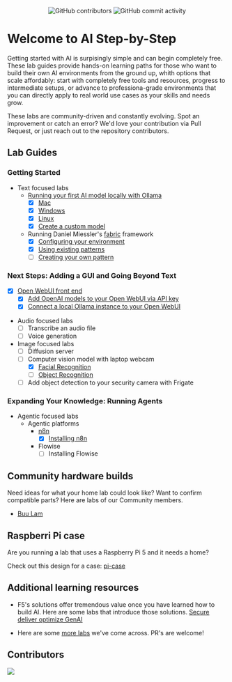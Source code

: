 <p align="center">
<img alt="GitHub contributors" src="https://img.shields.io/github/contributors/buulam/AI-stepbystep?style=flat-square&logo=refinedgithub&logoColor=ffffff">
<img alt="GitHub commit activity" src="https://img.shields.io/github/commit-activity/t/buulam/AI-stepbystep?style=social&logo=github&logoColor=000000">
</p>

# Welcome to AI Step-by-Step
Getting started with AI is surpisingly simple and can begin completely free. These lab guides provide hands-on learning paths for those who want to build their own AI environments from the ground up, whith options that scale affordably: start with completely free tools and resources, progress to intermediate setups, or advance to professiona-grade environments that you can directly apply to real world use cases as your skills and needs grow.

These labs are community-driven and constantly evolving. Spot an improvement or catch an error? We'd love your contribution via Pull Request, or just reach out to the repository contributors.

## Lab Guides

### Getting Started
- Text focused labs
  - [Running your first AI model locally with Ollama](/1_text_labs/ollama_basics/readme.md)
    - [x] [Mac](/1_text_labs/ollama_basics/ollama_mac.md)
    - [x] [Windows](/1_text_labs/ollama_basics/ollama_win.md)
    - [x] [Linux](/1_text_labs/ollama_basics/ollama_lnx.md)
    - [x] [Create a custom model](/1_text_labs/ollama_basics/custom_model.md)
  - Running Daniel Miessler's [fabric](https://github.com/danielmiessler/fabric) framework
    - [x] [Configuring your environment](/1_text_labs/fabric/env_config.md)
    - [x] [Using existing patterns](/1_text_labs/fabric/existing_patterns.md)
    - [ ] [Creating your own pattern](/1_text_labs/fabric/custom_patterns.md)

### Next Steps: Adding a GUI and Going Beyond Text
  - [x] [Open WebUI front end](/1_text_labs/open-webui/README.md)
    - [x] [Add OpenAI models to your Open WebUI via API key](/1_text_labs/open-webui/02-openai.md)
    - [x] [Connect a local Ollama instance to your Open WebUI](1_text_labs/open-webui/03-ollama.md)
- Audio focused labs
  - [ ] Transcribe an audio file
  - [ ] Voice generation
- Image focused labs
  - [ ] Diffusion server
  - [ ] Computer vision model with laptop webcam
    - [x] [Facial Recognition](3_image_labs/facial_recognition.md)
    - [ ] [Object Recognition](3_image_labs/object_recognition.md)
  - [ ] Add object detection to your security camera with Frigate

### Expanding Your Knowledge: Running Agents
- Agentic focused labs
  - Agentic platforms
    - [n8n](4_agentic_labs/n8n/readme.md)
      - [x] [Installing n8n](4_agentic_labs/n8n/readme.md)
    - Flowise
      - [ ] Installing Flowise
      
## Community hardware builds
Need ideas for what your home lab could look like? Want to confirm compatible parts? Here are labs of our Community members.
- [Buu Lam](builds/buu_lam.md)

## Raspberri Pi case
Are you running a lab that uses a Raspberry Pi 5 and it needs a home?

Check out this design for a case: [pi-case](/pi-case/README.md)

## Additional learning resources
- F5's solutions offer tremendous value once you have learned how to build AI. Here are some labs that introduce those solutions. [Secure deliver optimize GenAI](https://github.com/f5devcentral/secure-deliver-optimize-genai)

- Here are some [more labs](morelabs.md) we've come across. PR's are welcome!

## Contributors
<a href="https://github.com/f5devcentral/ai-stepbystep/graphs/contributors">
  <img src="https://contrib.rocks/image?repo=f5devcentral/ai-stepbystep" />
</a>